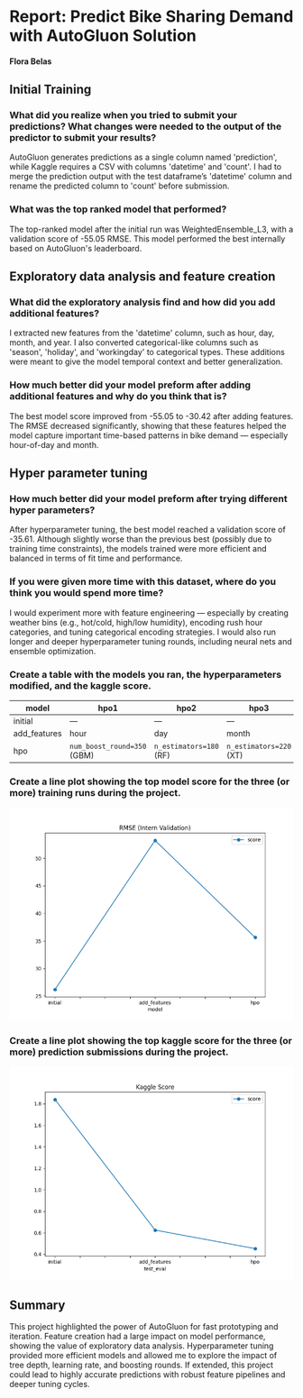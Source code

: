 # Report: Predict Bike Sharing Demand with AutoGluon Solution
#### Flora Belas

## Initial Training
### What did you realize when you tried to submit your predictions? What changes were needed to the output of the predictor to submit your results?
AutoGluon generates predictions as a single column named 'prediction', while Kaggle requires a CSV with columns 'datetime' and 'count'. I had to merge the prediction output with the test dataframe’s 'datetime' column and rename the predicted column to 'count' before submission.


### What was the top ranked model that performed?
The top-ranked model after the initial run was WeightedEnsemble_L3, with a validation score of -55.05 RMSE. This model performed the best internally based on AutoGluon's leaderboard.


## Exploratory data analysis and feature creation
### What did the exploratory analysis find and how did you add additional features?
I extracted new features from the 'datetime' column, such as hour, day, month, and year. I also converted categorical-like columns such as 'season', 'holiday', and 'workingday' to categorical types. These additions were meant to give the model temporal context and better generalization.


### How much better did your model preform after adding additional features and why do you think that is?
The best model score improved from -55.05 to -30.42 after adding features. The RMSE decreased significantly, showing that these features helped the model capture important time-based patterns in bike demand — especially hour-of-day and month.


## Hyper parameter tuning
### How much better did your model preform after trying different hyper parameters?
After hyperparameter tuning, the best model reached a validation score of -35.61. Although slightly worse than the previous best (possibly due to training time constraints), the models trained were more efficient and balanced in terms of fit time and performance.


### If you were given more time with this dataset, where do you think you would spend more time?
I would experiment more with feature engineering — especially by creating weather bins (e.g., hot/cold, high/low humidity), encoding rush hour categories, and tuning categorical encoding strategies. I would also run longer and deeper hyperparameter tuning rounds, including neural nets and ensemble optimization.


### Create a table with the models you ran, the hyperparameters modified, and the kaggle score.
| model         | hpo1                        | hpo2                    | hpo3                    | score |
| ------------- | --------------------------- | ----------------------- | ----------------------- | ----- |
| initial       | —                           | —                       | —                       | 55.05 |
| add\_features | hour                        | day                     | month                   | 30.42 |
| hpo           | `num_boost_round=350` (GBM) | `n_estimators=180` (RF) | `n_estimators=220` (XT) | 35.61 |


### Create a line plot showing the top model score for the three (or more) training runs during the project.

![model_train_score.png](img/model_train_score.png)

### Create a line plot showing the top kaggle score for the three (or more) prediction submissions during the project.

![model_test_score.png](img/model_test_score.png)

## Summary
This project highlighted the power of AutoGluon for fast prototyping and iteration. Feature creation had a large impact on model performance, showing the value of exploratory data analysis. Hyperparameter tuning provided more efficient models and allowed me to explore the impact of tree depth, learning rate, and boosting rounds. If extended, this project could lead to highly accurate predictions with robust feature pipelines and deeper tuning cycles.
